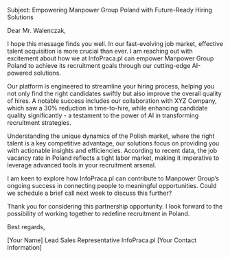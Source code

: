 Subject: Empowering Manpower Group Poland with Future-Ready Hiring Solutions

Dear Mr. Walenczak,

I hope this message finds you well. In our fast-evolving job market, effective talent acquisition is more crucial than ever. I am reaching out with excitement about how we at InfoPraca.pl can empower Manpower Group Poland to achieve its recruitment goals through our cutting-edge AI-powered solutions.

Our platform is engineered to streamline your hiring process, helping you not only find the right candidates swiftly but also improve the overall quality of hires. A notable success includes our collaboration with XYZ Company, which saw a 30% reduction in time-to-hire, while enhancing candidate quality significantly - a testament to the power of AI in transforming recruitment strategies.

Understanding the unique dynamics of the Polish market, where the right talent is a key competitive advantage, our solutions focus on providing you with actionable insights and efficiencies. According to recent data, the job vacancy rate in Poland reflects a tight labor market, making it imperative to leverage advanced tools in your recruitment arsenal.

I am keen to explore how InfoPraca.pl can contribute to Manpower Group’s ongoing success in connecting people to meaningful opportunities. Could we schedule a brief call next week to discuss this further?

Thank you for considering this partnership opportunity. I look forward to the possibility of working together to redefine recruitment in Poland.

Best regards,

[Your Name]
Lead Sales Representative
InfoPraca.pl
[Your Contact Information]
```
